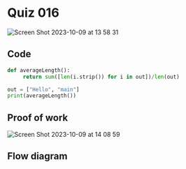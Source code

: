 # Quiz 016
<img width="max" alt="Screen Shot 2023-10-09 at 13 58 31" src="https://github.com/hasmhib/unit1-2024/assets/142870448/b167c715-6368-4b11-a82a-e6469bcde1cc">

## Code 
```.py
def averageLength():
     return sum([len(i.strip()) for i in out])/len(out)

out = ["Hello", "main"]
print(averageLength())
```

## Proof of work
<img width="max" alt="Screen Shot 2023-10-09 at 14 08 59" src="https://github.com/hasmhib/unit1-2024/assets/142870448/38745976-aa67-458e-919d-3d9146c5f10d">

## Flow diagram

